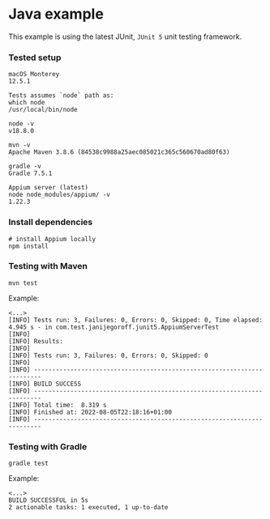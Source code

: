# Java example

This example is using the latest JUnit, `JUnit 5` unit testing framework.

### Tested setup

```
macOS Monterey
12.5.1
```
```
Tests assumes `node` path as:
which node
/usr/local/bin/node

node -v
v18.8.0
```
```
mvn -v
Apache Maven 3.8.6 (84538c9988a25aec085021c365c560670ad80f63)
```
```
gradle -v
Gradle 7.5.1
```
```
Appium server (latest)
node node_modules/appium/ -v
1.22.3
```

### Install dependencies

```
# install Appium locally
npm install
```

### Testing with Maven

```
mvn test
```
Example:
```
<...>
[INFO] Tests run: 3, Failures: 0, Errors: 0, Skipped: 0, Time elapsed: 4.945 s - in com.test.janijegoroff.junit5.AppiumServerTest
[INFO]
[INFO] Results:
[INFO]
[INFO] Tests run: 3, Failures: 0, Errors: 0, Skipped: 0
[INFO]
[INFO] ------------------------------------------------------------------------
[INFO] BUILD SUCCESS
[INFO] ------------------------------------------------------------------------
[INFO] Total time:  8.319 s
[INFO] Finished at: 2022-08-05T22:18:16+01:00
[INFO] ------------------------------------------------------------------------
```

### Testing with Gradle

```
gradle test
```
Example:
```
<...>
BUILD SUCCESSFUL in 5s
2 actionable tasks: 1 executed, 1 up-to-date
```
